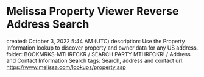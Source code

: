 # Melissa Property Viewer Reverse Address Search

created: October 3, 2022 5:44 AM (UTC)
description: Use the Property Information lookup to discover property and owner data for any US address.
folder: BOOKMRKS-MTHRFCKR / SEARCH PARTY MTHRFCKR! / Address and Contact Information Search
tags: Search, address and contact
url: https://www.melissa.com/lookups/property.asp